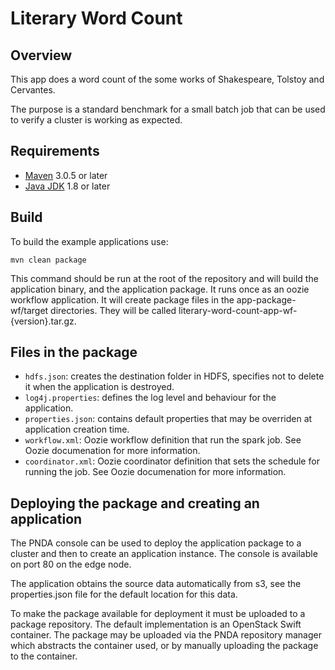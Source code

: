 # Literary Word Count

## Overview

This app does a word count of the some works of Shakespeare, Tolstoy and Cervantes.

The purpose is a standard benchmark for a small batch job that can be used to verify a cluster is working as expected.

## Requirements

* [Maven](https://maven.apache.org/docs/3.0.5/release-notes.html) 3.0.5 or later
* [Java JDK](https://docs.oracle.com/javase/8/docs/technotes/guides/install/install_overview.html) 1.8 or later

## Build

To build the example applications use:

````
mvn clean package
````

This command should be run at the root of the repository and will build the application binary, and the application package. It runs once as an oozie workflow application.  It will create package files in the app-package-wf/target directories. They will be called literary-word-count-app-wf-{version}.tar.gz.


## Files in the package

- `hdfs.json`: creates the destination folder in HDFS, specifies not to delete it when the application is destroyed.
- `log4j.properties`: defines the log level and behaviour for the application.
- `properties.json`: contains default properties that may be overriden at application creation time.
- `workflow.xml`: Oozie workflow definition that run the spark job. See Oozie documenation for more information.
- `coordinator.xml`: Oozie coordinator definition that sets the schedule for running the job. See Oozie documenation for more information.

## Deploying the package and creating an application

The PNDA console can be used to deploy the application package to a cluster and then to create an application instance. The console is available on port 80 on the edge node.

The application obtains the source data automatically from s3, see the properties.json file for the default location for this data.

To make the package available for deployment it must be uploaded to a package repository. The default implementation is an OpenStack Swift container. The package may be uploaded via the PNDA repository manager which abstracts the container used, or by manually uploading the package to the container.

